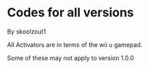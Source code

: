 # Codes for all versions
By skoolzout1

All Activators are in terms of the wii u gamepad.

Some of these may not apply to version 1.0.0